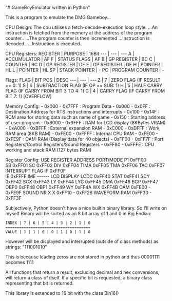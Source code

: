 "# GameBoyEmulator written in Python"

This is a program to emulate the DMG Gameboy...

CPU Design:
The cpu utilises a fetch-decode-execution loop style.
...An instruction is fetched from the memory at the address of the program counter..
...The program counter is then incremented
...Instruction is decoded..
...Instruction is executed..


CPU Registers:
REGISTER | PURPOSE | 16Bit
--- | --- | ---
A | ACCUMULATOR | AF
F | STATUS FLAGS | AF
B | GP REGISTER | BC
C | COUNTER | BC
D | GP REGISTER | DE
E | GP REGISTER | DE
H | POINTER | HL
L | POINTER | HL
SP | STACK POINTER | -
PC | PROGRAM COUNTER | -

Flags:
FLAG | BIT POS | DESC
--- | --- | ---
Z | 7 | ZERO FLAG (IF RESULT == 0: 1)
S | 6 | SUBTRACTION FLAG (IF OP == SUB: 1)
H | 5 | HALF CARRY FLAG (IF CARRY FROM BIT 3 TO 4: 1)
C | 4 | CARRY FLAG (IF CARRY FROM BIT 7: 1) [OVERFLOW]

Memory Config:
	-	0x000 - 0x7FFF		: Program Data
		-	0x000 - 0x0FF	: Destination Address for RTS instructions and interrupts
		-	0x100 - 0x14F	: ROM area for storing data such as name of game
		-	0x150			: Starting address of user program
	-	0x8000 - 0x9FFF		: RAM for LCD display (8KBytes VRAM)
	-	0xA000 - 0xBFFF		: External expansion RAM
	-	0xC000 - 0xDFFF		: Work RAM area (8KB RAM)
	-	0xFE00 - 0xFFFF		: Internal CPU RAM
		-	0xFE00 - 0xFE9F	: OAM-RAM (Display data for 40 objects)
		-	0xFF00 - 0xFF7F	: Port Registers/Control Registers/Sound Registers
		-	0xFF80 - 0xFFFE	: CPU working and stack RAM (127 bytes RAM)

Register Config:
USE				REGISTER			ADDRESS
PORT/MODE		P1					0xFF00	
				SB					0xFF01
				SC					0xFF02
				DIV					0xFF04
				TIMA				0xFF05
				TMA					0xFF06
				TAC					0xFF07
INTERRUPT FLAG	IF					0xFF0F	
				IE					0xFFFF
				IME					------
LCD DISPLAY		LCDC				0xFF40
				STAT				0xFF41
				SCY					0xFF42
				SCX					0xFF43
				LY					0xFF44
				LYC					0xFF45
				DMA					0xFF46
				BGP					0xFF47
				OBP0				0xFF48
				OBP1				0xFF49
				WY					0xFF4A
				WX					0xFF4B
				OAM					0xFE00 - 0xFE9F
SOUND			NR X X				0xFF10 - 0xFF26
				WAVEFORM RAM		0xFF30 - 0xFF3F


Subjectively, Python doesn't have a nice builtin binary library. So I'll write on myself
Binary will be sorted as an 8 bit array of 1 and 0 in Big Endian:
```
INDEX |	7 | 6 | 5 | 4 | 3 | 2 | 1 | 0
=====================================
VALUE | 1 | 1 | 0 | 0 | 1 | 0 | 1 | 0
```
However will be displayed and interrupted (outside of class methods) as strings:
"111001010"

This is because leading zeros are not stored in python and thus 00001111 becomes 1111

All functions that return a result, excluding decimal and hex conversions, will return
a class of itself. If a specific bit is requested, a binary class representing that bit
is returned. 

This library is extended to 16 bit with the class Bin16()
